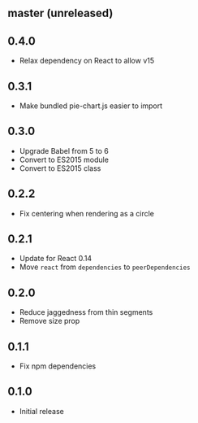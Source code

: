 ## master (unreleased)

## 0.4.0
- Relax dependency on React to allow v15

## 0.3.1
- Make bundled pie-chart.js easier to import

## 0.3.0

- Upgrade Babel from 5 to 6
- Convert to ES2015 module
- Convert to ES2015 class

## 0.2.2

- Fix centering when rendering as a circle

## 0.2.1

- Update for React 0.14
- Move `react` from `dependencies` to `peerDependencies`

## 0.2.0

- Reduce jaggedness from thin segments
- Remove size prop

## 0.1.1

- Fix npm dependencies

## 0.1.0

- Initial release
